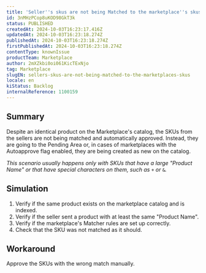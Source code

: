 ```yaml
---
title: 'Seller''s skus are not being Matched to the marketplace''s skus'
id: 3nMHzPCop8uKOD98GkT3k
status: PUBLISHED
createdAt: 2024-10-03T16:23:17.416Z
updatedAt: 2024-10-03T16:23:18.274Z
publishedAt: 2024-10-03T16:23:18.274Z
firstPublishedAt: 2024-10-03T16:23:18.274Z
contentType: knownIssue
productTeam: Marketplace
author: 2mXZkbi0oi061KicTExNjo
tag: Marketplace
slugEN: sellers-skus-are-not-being-matched-to-the-marketplaces-skus
locale: en
kiStatus: Backlog
internalReference: 1100159
---
```


## Summary


Despite an identical product on the Marketplace's catalog, the SKUs from the sellers are not being matched and automatically approved. Instead, they are going to the Pending Area or, in cases of marketplaces with the Autoapprove flag enabled, they are being created as new on the catalog.

_This scenario usually happens only with SKUs that have a large "Product Name" or that have special characters on them, such as_ `+` _or_ `&`_._


##

## Simulation



1. Verify if the same product exists on the marketplace catalog and is indexed.
2. Verify if the seller sent a product with at least the same "Product Name".
3. Verify if the marketplace's Matcher rules are set up correctly.
4. Check that the SKU was not matched as it should.


##

## Workaround


Approve the SKUs with the wrong match manually.





